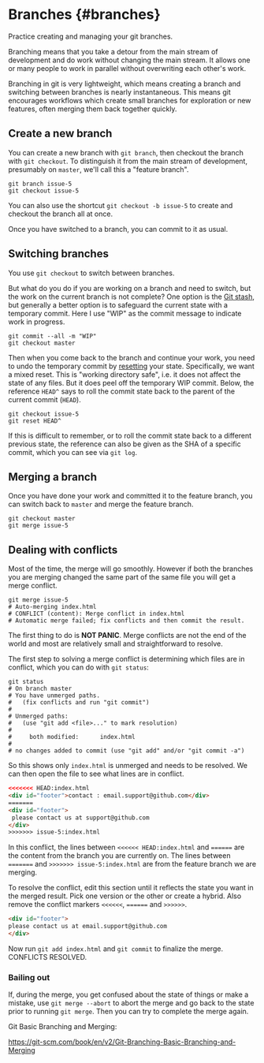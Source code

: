 # Branches {#branches}

Practice creating and managing your git branches.

Branching means that you take a detour from the main stream of development and
do work without changing the main stream. It allows one or many people to work
in parallel without overwriting each other's work.

Branching in git is very lightweight, which means creating a branch and
switching between branches is nearly instantaneous. This means git encourages
workflows which create small branches for exploration or new features, often
merging them back together quickly.

## Create a new branch

You can create a new branch with `git branch`, then checkout the branch with `git checkout`. To distinguish it from the main stream of development, presumably on `master`, we'll call this a "feature branch".

```shell
git branch issue-5
git checkout issue-5
```

You can also use the shortcut `git checkout -b issue-5` to create and checkout the branch all at once.

Once you have switched to a branch, you can commit to it as usual.

## Switching branches

You use `git checkout` to switch between branches.

But what do you do if you are working on a branch and need to switch,
but the work on the current branch is not complete? One option is the [Git
stash](https://git-scm.com/book/en/v2/ch00/_git_stashing), but generally a
better option is to safeguard the current state with a temporary commit. Here I
use "WIP" as the commit message to indicate work in progress.

```shell
git commit --all -m "WIP"
git checkout master
```

Then when you come back to the branch and continue your work, you
need to undo the temporary commit by [resetting](#reset) your state. Specifically, we want a mixed reset. This is "working directory safe", i.e. it does not affect the state of any files. But it does peel off the temporary WIP commit. Below, the reference `HEAD^` says to roll the commit state back to the parent of the current commit (`HEAD`).

```shell
git checkout issue-5
git reset HEAD^
```

If this is difficult to remember, or to roll the commit state back to a different previous state, the reference can also be given as the SHA of a specific commit, which you can see via `git log`.

## Merging a branch

Once you have done your work and committed it to the feature branch, you can switch back to `master` and merge the feature branch.

```shell
git checkout master
git merge issue-5
```

## Dealing with conflicts

Most of the time, the merge will go smoothly. However if both the branches you
are merging changed the same part of the same file you will get a merge
conflict.

```shell
git merge issue-5
# Auto-merging index.html
# CONFLICT (content): Merge conflict in index.html
# Automatic merge failed; fix conflicts and then commit the result.
```

The first thing to do is **NOT PANIC**. Merge conflicts are not the end of the
world and most are relatively small and straightforward to resolve.

The first step to solving a merge conflict is determining which files are in
conflict, which you can do with `git status`:

```shell
git status
# On branch master
# You have unmerged paths.
#   (fix conflicts and run "git commit")
# 
# Unmerged paths:
#   (use "git add <file>..." to mark resolution)
# 
#     both modified:      index.html
# 
# no changes added to commit (use "git add" and/or "git commit -a")
```

So this shows only `index.html` is unmerged and needs to be resolved. We can
then open the file to see what lines are in conflict.

```html
<<<<<<< HEAD:index.html
<div id="footer">contact : email.support@github.com</div>
=======
<div id="footer">
 please contact us at support@github.com
</div>
>>>>>>> issue-5:index.html
```

In this conflict, the lines between `<<<<<< HEAD:index.html` and `======` are
the content from the branch you are currently on. The lines between `=======`
and `>>>>>>> issue-5:index.html` are from the feature branch we are merging.

To resolve the conflict, edit this section until it reflects the state you want in the merged result. Pick one version or the other or create a hybrid. Also remove the conflict markers `<<<<<<`, `======` and `>>>>>>`.

```html
<div id="footer">
please contact us at email.support@github.com
</div>
```

Now run `git add index.html` and `git commit` to finalize the merge. CONFLICTS RESOLVED.

### Bailing out

If, during the merge, you get confused about the state of things or make a
mistake, use `git merge --abort` to abort the merge and go back to the state
prior to running `git merge`. Then you can try to complete the merge again.

Git Basic Branching and Merging:

<https://git-scm.com/book/en/v2/Git-Branching-Basic-Branching-and-Merging>
